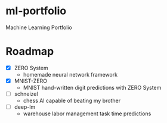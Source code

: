 # ml-portfolio
Machine Learning Portfolio

# Roadmap

 - [x] ZERO System
    - homemade neural network framework
 - [x] MNIST-ZERO
    - MNIST hand-written digit predictions with ZERO System
 - [ ] schneizel
    - chess AI capable of beating my brother
 - [ ] deep-lm
    - warehouse labor management task time predictions
